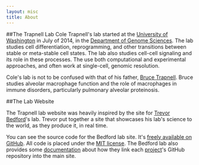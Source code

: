 ```yaml
---
layout: misc
title: About
---
```

##The Trapnell Lab
Cole Trapnell's lab started at the [University of Washington](http://www.washington.edu/) in July of 2014, in the [Department of Genome Sciences](http://www.gs.washington.edu/).  The lab studies cell differentiation, reprogramming, and other transitions between stable or meta-stable cell states.  The lab also studies cell-cell signaling and its role in these processes.  The use both computational and experimental approaches, and often work at single-cell, genomic resolution. 

Cole's lab is not to be confused with that of his father, [Bruce Trapnell](http://www.cincinnatichildrens.org/bio/t/bruce-trapnell/).  Bruce studies alveolar macrophage function and the role of macrophages in immune disorders, particularly pulmonary alveolar proteinosis.  

##The Lab Website

The Trapnell lab website was heavily inspired by the site for [Trevor Bedford](http://bedford.io/)'s lab.  Trevor put together a site that showcases his lab's science to the world, as they produce it, in real time.

You can see the source code for the Bedford lab site.  It's [freely available on GitHub](https://github.com/blab/blotter).  All code is placed under the [MIT license](https://github.com/blab/blotter#license). The Bedford lab also provides some [documentation](http://bedford.io/misc/about/) about how they link each [project](http://bedford.io/projects/)'s GitHub repository into the main site.  
  